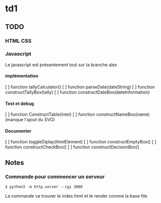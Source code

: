 # td1

## TODO

### HTML CSS


### Javascript

Le javascript est présentement tout sur la branche alex

#### implémentation

[ ] function tallyCalculator()
[ ] function parseDate(dateString)
[ ] function constructTallyBox(tally)
[ ] function constructDateBox(dateInformation)

#### Test et debug

[ ] function ConstructTable(intel)
[ ] function constructNameBox(name) (manque l'ajout du SVG)

#### Documenter

[ ] function toggleDiplay(htmlElement)
[ ] function constructEmptyBox()
[ ] function constructCheckBox()
[ ] function constructDecisionBox()

## Notes

### Commande pour commencer un serveur

	$ python3 -m http.server --cgi 3000

La commande va trouver le index.html et le render comme la base file
